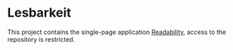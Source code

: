 # Lesbarkeit
This project contains the single-page application [Readability](https://lesbar.app/), access to the repository is restricted.
